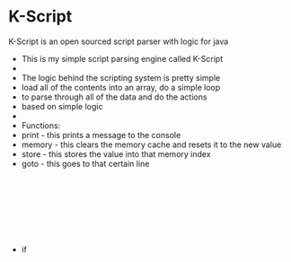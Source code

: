 K-Script
========

K-Script is an open sourced script parser with logic for java

 * This is my simple script parsing engine called K-Script
 * 
 * The logic behind the scripting system is pretty simple
 * load all of the contents into an array, do a simple loop
 * to parse through all of the data and do the actions
 * based on simple logic
 * 
 * Functions:
 * print 	<object val>											- this prints a message to the console
 * memory 	<object val> 											- this clears the memory cache and resets it to the new value
 * store	<memoery index> <object val>							- this stores the value into that memory index
 * goto		<goto line>												- this goes to that certain line
 * if 		<object val> <object val> <goto line> <goto line>		- this checks if value eqauls value, if so it goes to gotoline 1, if not gotoline2
 * 
 * Operators:
 * memory	<address>												- this loads a value from the memory address
 * +																- this adds onto the existing string (need to make a check for int)
 * -																- this converts the strings to ints then does the math function
 * 
 * 
 * CHANGELOG:
 * 06/24/2012:
 * Added script loading/parsing (loads the script to memory, then processes it)
 * Added command print (Prints out to console)
 * Added command memory (Creates a new memory cache)
 * Added command store (Stores values into the memory cache)
 * Added command mprint (Prints from memory)
 * Added command goto (goes to that lines)
 * Added command if (goes to a certain line depending on the values eqauling>
 * 
 * 06/25/2012:
 * Added in-command parsing for memory (if memory(1)), etc
 * Added a new exception (KScriptException, only thrown if there is an error with the KScript Commands
 * Cleaned a lot of the old script syntax out and replaced with tabs
 * 
 * 06/26/2012:
 * Added + operator
 * Added ; operator
 * 
 * 06/30/2012:
 * Renamed a few things, cleaned some stuff up